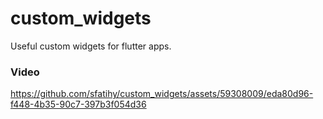 # custom_widgets

Useful custom widgets for flutter apps.

### Video
https://github.com/sfatihy/custom_widgets/assets/59308009/eda80d96-f448-4b35-90c7-397b3f054d36

